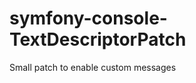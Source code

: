 symfony-console-TextDescriptorPatch
===================================

Small patch to enable custom messages
